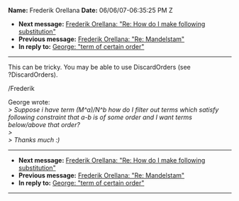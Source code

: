 **Name:** Frederik Orellana
**Date:** 06/06/07-06:35:25 PM Z

  - **Next message:** [Frederik Orellana: "Re: How do I make following
    substitution"](0443.html)
  - **Previous message:** [Frederik Orellana: "Re:
    Mandelstam"](0441.html)
  - **In reply to:** [George: "term of certain order"](0440.html)

-----

This can be tricky. You may be able to use DiscardOrders (see  
?DiscardOrders).  

/Frederik  

George wrote:  
*\> Suppose i have term (M^a)/N^b how do I filter out terms which
satisfy following constraint that a-b is of some order and I want terms
below/above that order?*  
*\>*  
*\> Thanks much :)*  

-----

  - **Next message:** [Frederik Orellana: "Re: How do I make following
    substitution"](0443.html)
  - **Previous message:** [Frederik Orellana: "Re:
    Mandelstam"](0441.html)
  - **In reply to:** [George: "term of certain order"](0440.html)

-----

